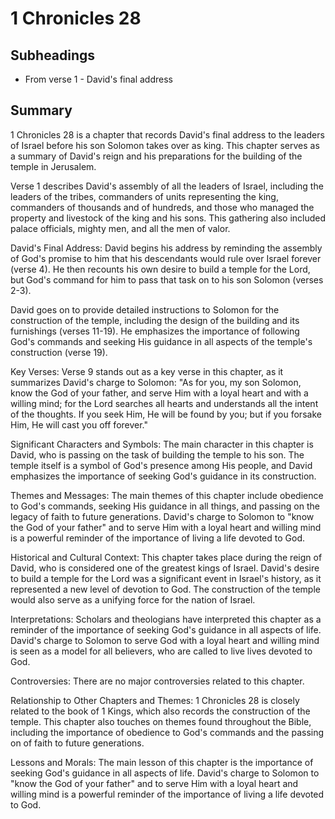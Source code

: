 # 1 Chronicles 28

## Subheadings

* From verse 1 - David's final address

## Summary

1 Chronicles 28 is a chapter that records David's final address to the leaders of Israel before his son Solomon takes over as king. This chapter serves as a summary of David's reign and his preparations for the building of the temple in Jerusalem.

Verse 1 describes David's assembly of all the leaders of Israel, including the leaders of the tribes, commanders of units representing the king, commanders of thousands and of hundreds, and those who managed the property and livestock of the king and his sons. This gathering also included palace officials, mighty men, and all the men of valor.

David's Final Address:
David begins his address by reminding the assembly of God's promise to him that his descendants would rule over Israel forever (verse 4). He then recounts his own desire to build a temple for the Lord, but God's command for him to pass that task on to his son Solomon (verses 2-3).

David goes on to provide detailed instructions to Solomon for the construction of the temple, including the design of the building and its furnishings (verses 11-19). He emphasizes the importance of following God's commands and seeking His guidance in all aspects of the temple's construction (verse 19).

Key Verses:
Verse 9 stands out as a key verse in this chapter, as it summarizes David's charge to Solomon: "As for you, my son Solomon, know the God of your father, and serve Him with a loyal heart and with a willing mind; for the Lord searches all hearts and understands all the intent of the thoughts. If you seek Him, He will be found by you; but if you forsake Him, He will cast you off forever."

Significant Characters and Symbols:
The main character in this chapter is David, who is passing on the task of building the temple to his son. The temple itself is a symbol of God's presence among His people, and David emphasizes the importance of seeking God's guidance in its construction.

Themes and Messages:
The main themes of this chapter include obedience to God's commands, seeking His guidance in all things, and passing on the legacy of faith to future generations. David's charge to Solomon to "know the God of your father" and to serve Him with a loyal heart and willing mind is a powerful reminder of the importance of living a life devoted to God.

Historical and Cultural Context:
This chapter takes place during the reign of David, who is considered one of the greatest kings of Israel. David's desire to build a temple for the Lord was a significant event in Israel's history, as it represented a new level of devotion to God. The construction of the temple would also serve as a unifying force for the nation of Israel.

Interpretations:
Scholars and theologians have interpreted this chapter as a reminder of the importance of seeking God's guidance in all aspects of life. David's charge to Solomon to serve God with a loyal heart and willing mind is seen as a model for all believers, who are called to live lives devoted to God.

Controversies:
There are no major controversies related to this chapter.

Relationship to Other Chapters and Themes:
1 Chronicles 28 is closely related to the book of 1 Kings, which also records the construction of the temple. This chapter also touches on themes found throughout the Bible, including the importance of obedience to God's commands and the passing on of faith to future generations.

Lessons and Morals:
The main lesson of this chapter is the importance of seeking God's guidance in all aspects of life. David's charge to Solomon to "know the God of your father" and to serve Him with a loyal heart and willing mind is a powerful reminder of the importance of living a life devoted to God.